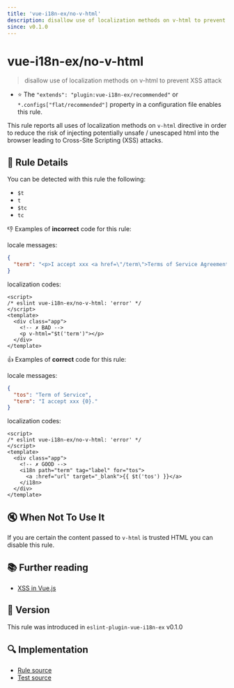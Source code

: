 ```yaml
---
title: 'vue-i18n-ex/no-v-html'
description: disallow use of localization methods on v-html to prevent XSS attack
since: v0.1.0
---
```


# vue-i18n-ex/no-v-html

> disallow use of localization methods on v-html to prevent XSS attack

- :star: The `"extends": "plugin:vue-i18n-ex/recommended"` or `*.configs["flat/recommended"]` property in a configuration file enables this rule.

This rule reports all uses of localization methods on `v-html` directive in order to reduce the risk of injecting potentially unsafe / unescaped html into the browser leading to Cross-Site Scripting (XSS) attacks.

## :book: Rule Details

You can be detected with this rule the following:

- `$t`
- `t`
- `$tc`
- `tc`

:-1: Examples of **incorrect** code for this rule:

locale messages:

```json
{
  "term": "<p>I accept xxx <a href=\"/term\">Terms of Service Agreement</a></p>"
}
```

localization codes:

<eslint-code-block>

<!-- eslint-skip -->

```vue
<script>
/* eslint vue-i18n-ex/no-v-html: 'error' */
</script>
<template>
  <div class="app">
    <!-- ✗ BAD -->
    <p v-html="$t('term')"></p>
  </div>
</template>
```

</eslint-code-block>

:+1: Examples of **correct** code for this rule:

locale messages:

```json
{
  "tos": "Term of Service",
  "term": "I accept xxx {0}."
}
```

localization codes:

<eslint-code-block>

<!-- eslint-skip -->

```vue
<script>
/* eslint vue-i18n-ex/no-v-html: 'error' */
</script>
<template>
  <div class="app">
    <!-- ✗ GOOD -->
    <i18n path="term" tag="label" for="tos">
      <a :href="url" target="_blank">{{ $t('tos') }}</a>
    </i18n>
  </div>
</template>
```

</eslint-code-block>

## :mute: When Not To Use It

If you are certain the content passed to `v-html` is trusted HTML you can disable this rule.

## :books: Further reading

- [XSS in Vue.js](https://blog.sqreen.io/xss-in-vue-js/)

## :rocket: Version

This rule was introduced in `eslint-plugin-vue-i18n-ex` v0.1.0

## :mag: Implementation

- [Rule source](https://github.com/intlify/eslint-plugin-vue-i18n-ex/blob/master/lib/rules/no-v-html.ts)
- [Test source](https://github.com/intlify/eslint-plugin-vue-i18n-ex/tree/master/tests/lib/rules/no-v-html.ts)
